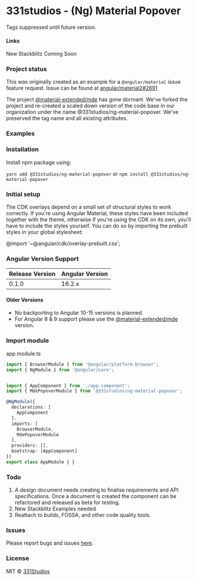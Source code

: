 # 331studios - (Ng) Material Popover

Tags suppressed until future version.

[//]: # ([![npm version]&#40;https://badge.fury.io/js/%40material-extended%2Fmde.svg&#41;]&#40;https://www.npmjs.com/package/%40material-extended%2Fmde&#41;)

[//]: # ([![Build Status]&#40;https://travis-ci.org/material-extended/popover.svg?branch=master&#41;]&#40;https://travis-ci.org/material-extended/popover&#41;)

[//]: # ([![Conventional Commits]&#40;https://img.shields.io/badge/Conventional%20Commits-1.0.0-yellow.svg&#41;]&#40;https://conventionalcommits.org&#41;)

[//]: # ([![Join the chat at https://gitter.im/material-extended/mde]&#40;https://badges.gitter.im/material-extended/mde.svg&#41;]&#40;https://gitter.im/material-extended/mde?utm_source=badge&utm_medium=badge&utm_campaign=pr-badge&utm_content=badge&#41;)

[//]: # ([![FOSSA Status]&#40;https://app.fossa.io/api/projects/git%2Bgithub.com%2Fjoejordanbrown%2Fpopover.svg?type=shield&#41;]&#40;https://app.fossa.io/projects/git%2Bgithub.com%2Fjoejordanbrown%2Fpopover?ref=badge_shield&#41;)

#### Links
New Stackblitz Coming Soon



### Project status


This was originally created as an example for a `@angular/material` issue feature request.
Issue can be found at [angular/material2#2691](https://github.com/angular/material2/issues/2691)

The project [@material-extended/mde](https://github.com/joejordanbrown/popover) has gone dormant. We've
forked the project and re-created a scaled down version of the code base in our organization
under the name @331studios/ng-material-popover. We've preserved
the tag name <mde-popover> and all existing attributes. 

### Examples

[//]: # ()
[//]: # (**Material theme picker**)

[//]: # ()
[//]: # ([![Material theme picker]&#40;https://media.giphy.com/media/jsxheZJXN1346GD5St/giphy.gif&#41;]&#40;https://stackblitz.com/edit/angular-popover-demo&#41;)

[//]: # ()
[//]: # (**Standard popover**)

[//]: # ()
[//]: # ()
[//]: # (![image]&#40;https://cloud.githubusercontent.com/assets/10200431/22394189/02e9b21e-e511-11e6-9f91-c6b470a6b212.png&#41;)

[//]: # ()
[//]: # ()
[//]: # (![image]&#40;https://cloud.githubusercontent.com/assets/10200431/22394186/e21a235c-e510-11e6-9cde-948b1a4382bc.png&#41;)

[//]: # ()
[//]: # (**Google+ style popover**)

[//]: # ()
[//]: # (![image]&#40;https://cloud.githubusercontent.com/assets/10200431/22397870/4f27ddba-e573-11e6-943f-2d737b59d39e.png&#41;)

[//]: # ()
[//]: # ()
[//]: # ()
[//]: # ()
[//]: # ()

### Installation
Install npm package using:

`yarn add @331studios/ng-material-popover`
or
`npm install @331studios/ng-material-popover`

[//]: # (Install required packages @angular/cdk)

[//]: # ()
[//]: # (`yarn add @angular/cdk`)

[//]: # (or)

[//]: # (`npm install @angular/cdk`)

### Initial setup
The CDK overlays depend on a small set of structural styles to work correctly. If you're using Angular Material, these styles have been included together with the theme, otherwise if you're using the CDK on its own, you'll have to include the styles yourself. You can do so by importing the prebuilt styles in your global stylesheet:

@import '~@angular/cdk/overlay-prebuilt.css';

### Angular Version Support

| Release Version | Angular Version |
|-----------------|-----------------|
| 0.1.0           | 16.2.x          |

#### Older Versions

- No backporting to Angular 10-15 versions is planned.
- For Angular 8 & 9 support please use the [@material-extended/mde](https://github.com/joejordanbrown/popover)
version.

### Import module

app.module.ts
```typescript
import { BrowserModule } from '@angular/platform-browser';
import { NgModule } from '@angular/core';


import { AppComponent } from './app.component';
import { MdePopoverModule } from '@331studios/ng-material-popover';

@NgModule({
  declarations: [
    AppComponent
  ],
  imports: [
    BrowserModule,
    MdePopoverModule
  ],
  providers: [],
  bootstrap: [AppComponent]
})
export class AppModule { }
```

### Todo
1. A design document needs creating to finalise requirements and API specifications.
   Once a document is created the component can be refactored and released as beta for testing.
2. New Stackblitz Examples needed
3. Reattach to builds, FOSSA, and other code quality tools.

[//]: # (### Available features)

[//]: # ()
[//]: # (| Feature | Notes                                                                                | Docs                                                                        |)

[//]: # (|---------|--------------------------------------------------------------------------------------|-----------------------------------------------------------------------------|)

[//]: # (| popover | In-progress &#40;[popover demo]&#40;https://uixd.co.uk/open-source-software/material-extended/demo&#41;&#41; | [Docs]&#40;https://github.com/material-extended/mde/blob/master/projects/material-extended/mde/src/lib/popover/popover.md&#41; |)


### Issues

Please report bugs and issues [here](https://github.com/331studios/material-popover/issues).

### License
MIT © [331Studios](https://github.com/331studios)

[//]: # ([![FOSSA Status]&#40;https://app.fossa.io/api/projects/git%2Bgithub.com%2Fjoejordanbrown%2Fpopover.svg?type=large&#41;]&#40;https://app.fossa.io/projects/git%2Bgithub.com%2Fjoejordanbrown%2Fpopover?ref=badge_large&#41;)
